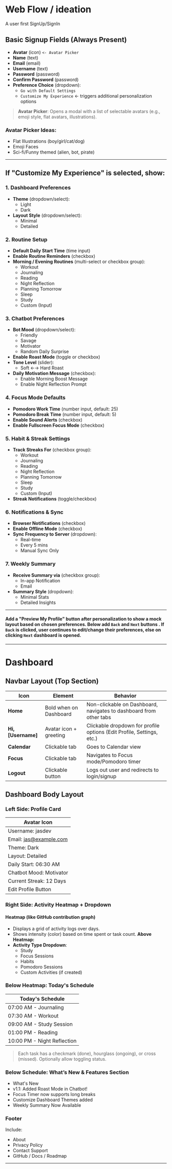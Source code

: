 # Web Flow / ideation
A user first SignUp/SignIn
## Basic Signup Fields (Always Present)
* **Avatar** (icon) `<- Avatar Picker`
* **Name** (text)
* **Email** (email)
* **Username** (text)
* **Password** (password)
* **Confirm Password** (password)
* **Preference Choice** (dropdown):
  * `Go with Default Settings`
  * `Customize My Experience` ← triggers additional personalization options

> **Avatar Picker**: Opens a modal with a list of selectable avatars (e.g., emoji style, flat avatars, illustrations).
### Avatar Picker Ideas:
* Flat Illustrations (boy/girl/cat/dog)
* Emoji Faces
* Sci-fi/Funny themed (alien, bot, pirate)

---

## If "Customize My Experience" is selected, show:

### 1. **Dashboard Preferences**
* **Theme** (dropdown/select):
  * Light
  * Dark
* **Layout Style** (dropdown/select):
  * Minimal
  * Detailed

### 2. **Routine Setup**
* **Default Daily Start Time** (time input)
* **Enable Routine Reminders** (checkbox)
* **Morning / Evening Routines** (multi-select or checkbox group):
  * Workout
  * Journaling
  * Reading
  * Night Reflection
  * Planning Tomorrow
  * Sleep
  * Study
  * Custom (Input)

### 3. **Chatbot Preferences**
* **Bot Mood** (dropdown/select):
  * Friendly
  * Savage
  * Motivator
  * Random Daily Surprise
* **Enable Roast Mode** (toggle or checkbox)
* **Tone Level** (slider):
  * Soft ←→ Hard Roast
* **Daily Motivation Message** (checkbox):
  * Enable Morning Boost Message
  * Enable Night Reflection Prompt

### 4. **Focus Mode Defaults**
* **Pomodoro Work Time** (number input, default: 25)
* **Pomodoro Break Time** (number input, default: 5)
* **Enable Sound Alerts** (checkbox)
* **Enable Fullscreen Focus Mode** (checkbox)

### 5. **Habit & Streak Settings**
* **Track Streaks For** (checkbox group):
  * Workout
  * Journaling
  * Reading
  * Night Reflection
  * Planning Tomorrow
  * Sleep
  * Study
  * Custom (Input)
* **Streak Notifications** (toggle/checkbox)

### 6. **Notifications & Sync**
* **Browser Notifications** (checkbox)
* **Enable Offline Mode** (checkbox)
* **Sync Frequency to Server** (dropdown):
  * Real-time
  * Every 5 mins
  * Manual Sync Only

### 7. **Weekly Summary**
* **Receive Summary via** (checkbox group):
  * In-app Notification
  * Email
* **Summary Style** (dropdown):
  * Minimal Stats
  * Detailed Insights

---

#### Add a **"Preview My Profile"** button after personalization to show a mock layout based on chosen preferences.  Below add `Back` and `Next` buttons . If `Back` is clicked, user continues to edit/change their preferences, else on clicking `Next` dashboard is opened. 

---

# Dashboard
## **Navbar Layout (Top Section)**
| Icon                   | Element                | Behavior                                                              |
| ---------------------- | ---------------------- | --------------------------------------------------------------------- |
| **Home**            | Bold when on Dashboard | Non-clickable on Dashboard, navigates to dashboard from other tabs    |
| **Hi, \[Username]** | Avatar icon + greeting | Clickable dropdown for profile options (Edit Profile, Settings, etc.) |
| **Calendar**        | Clickable tab          | Goes to Calendar view                                                 |
| **Focus**           | Clickable tab          | Navigates to Focus mode/Pomodoro timer                                |
| **Logout**          | Clickable button       | Logs out user and redirects to login/signup                           |

## **Dashboard Body Layout**

### Left Side: **Profile Card**
| Avatar Icon                 |
| ----------------------------- |
| Username: jasdev           |
| Email: jas@example.com     |
| Theme: Dark                |
| Layout: Detailed           |
| Daily Start: 06:30 AM       |
| Chatbot Mood: Motivator    |
| Current Streak: 12 Days    |
| Edit Profile Button        |

### Right Side: **Activity Heatmap + Dropdown**
#### **Heatmap (like GitHub contribution graph)**
* Displays a grid of activity logs over days.
* Shows intensity (color) based on time spent or task count.
**Above Heatmap:**
* **Activity Type Dropdown**:
  * Study
  * Focus Sessions
  * Habits
  * Pomodoro Sessions
  * Custom Activities (if created)

### Below Heatmap: **Today's Schedule**
| Today's Schedule                         |
| ----------------------------------------- |
| 07:00 AM - Journaling                 |
| 07:30 AM - Workout                    |
| 09:00 AM - Study Session              |
| 01:00 PM - Reading                    |
| 10:00 PM - Night Reflection           |

> Each task has a checkmark (done), hourglass (ongoing), or cross (missed). Optionally allow toggling status.

### Below Schedule: **What’s New & Features** Section
* What's New                           
* v1.1: Added Roast Mode in Chatbot!   
* Focus Timer now supports long breaks 
* Customize Dashboard Themes added     
* Weekly Summary Now Available         

### Footer
Include:
* About
* Privacy Policy
* Contact Support
* GitHub / Docs / Roadmap

---
